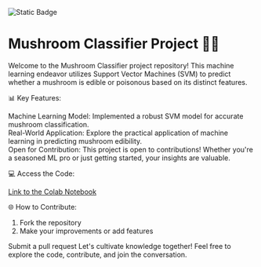 ![Static Badge](https://img.shields.io/badge/Colab-Notebook?label=Colab-Notebook&color=%23FF5733&link=https%3A%2F%2Fcolab.research.google.com%2Fdrive%2F1Q2mccoc_uUUzNMseaEZMBJ0Wk2zSbBMX%3Fusp%3Dsharing)


# Mushroom Classifier Project 🍄🤖


Welcome to the Mushroom Classifier project repository! This machine learning endeavor utilizes Support Vector Machines (SVM) to predict whether a mushroom is edible or poisonous based on its distinct features.

📊 Key Features:

Machine Learning Model: Implemented a robust SVM model for accurate mushroom classification. \
Real-World Application: Explore the practical application of machine learning in predicting mushroom edibility.\
Open for Contribution: This project is open to contributions! Whether you're a seasoned ML pro or just getting started, your insights are valuable.

💻 Access the Code:

[Link to the Colab Notebook](https://colab.research.google.com/drive/1Q2mccoc_uUUzNMseaEZMBJ0Wk2zSbBMX?usp=sharing)

🌐 How to Contribute:

1. Fork the repository 
2. Make your improvements or add features

Submit a pull request
Let's cultivate knowledge together! Feel free to explore the code, contribute, and join the conversation.
